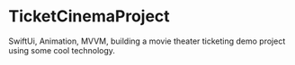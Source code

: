 # TicketCinemaProject
SwiftUi, Animation, MVVM, building a movie theater ticketing demo project using some cool technology.
